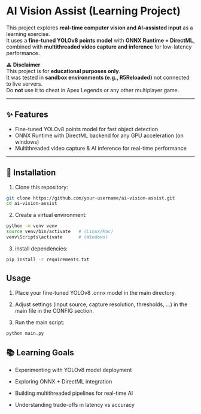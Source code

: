 # AI Vision Assist (Learning Project)

This project explores **real-time computer vision and AI-assisted input** as a learning exercise.  
It uses a **fine-tuned YOLOv8 points model** with **ONNX Runtime + DirectML**, combined with **multithreaded video capture and inference** for low-latency performance.

⚠️ **Disclaimer**  
This project is for **educational purposes only**.  
It was tested in **sandbox environments (e.g., R5Reloaded)** not connected to live servers.  
Do **not** use it to cheat in Apex Legends or any other multiplayer game.

---

## ✨ Features

-   Fine-tuned YOLOv8 points model for fast object detection
-   ONNX Runtime with DirectML backend for any GPU acceleration (on windows)
-   Multithreaded video capture & AI inference for real-time performance

---

## 🚀 Installation

1. Clone this repository:

```bash
git clone https://github.com/your-username/ai-vision-assist.git
cd ai-vision-assist
```

2. Create a virtual environment:

```bash
python -m venv venv
source venv/bin/activate   # (Linux/Mac)
venv\Scripts\activate      # (Windows)
```

3. install dependencies:

```bash
pip install -r requirements.txt
```

## Usage

1. Place your fine-tuned YOLOv8 .onnx model in the main directory.

2. Adjust settings (input source, capture resolution, thresholds, ...) in the main file in the CONFIG section.

3. Run the main script:

```bash
python main.py
```

## 📚 Learning Goals

-   Experimenting with YOLOv8 model deployment

-   Exploring ONNX + DirectML integration

-   Building multithreaded pipelines for real-time AI

-   Understanding trade-offs in latency vs accuracy
